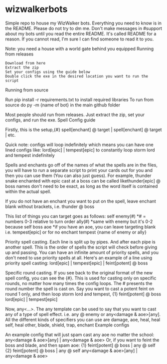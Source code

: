 # wizwalkerbots
Simple repo to house my WizWalker bots. Everything you need to know is in the README. Please do not try to dm me.
Don't make messages in #support about my bots until you read the entire README. It's called README for a reason. If you cannot read, I'm sure I can find someone to read it to you.

Note: you need a house with a world gate behind you equipped
Running from releases

    Download from here
    Extract the zip
    Set your configs using the guide below
    Double click the exe in the desired location you want to run the script

Running from source

Run pip install -r requirements.txt to install required libraries
To run from source do py -m {name of bot} in the main github folder

Most people should run from releases. Just extract the zip, set your configs, and run the exe.
Spell Config guide

Firstly, this is the setup,{#} spell[enchant] @ target | spell[enchant] @ target | etc.

Quick note: configs will loop indefinitely which means you can have one lined configs like: lord[epic] | tempest[epic] to constantly loop storm lord and tempest indefinitely

Spells and enchants go off of the names of what the spells are in the files, you will have to run a separate script to print your cards out for you and then you can use them (You can also just guess). For example, thunder snake enchanted with epic cast at a boss can be called likethunder[epic] @ boss names don't need to be exact, as long as the word itself is contained within the actual spell.

If you do not have an enchant you want to put on the spell, leave enchant blank without brackets, i.e. thunder @ boss

This list of things you can target goes as follows:
self
enemy(#) *# = numbers 0-3 relative to turn order
ally(#) *same with enemy but it's 0-2 because self
boss
aoe *if you have an aoe, you can leave targeting blank i.e. tempest[epic] or for no enchant tempest
{name of enemy or ally}

Priority spell casting. Each line is split up by pipes. And after each pipe is another spell. This is the order of spells the script will check before giving up and passing. You can have an infinite amount of priority spells, and you don't need to use priority spells at all. Here's an example of a line using priority spell casting: lord[epic] | tempest[epic] | feint[potent] @ boss

Specific round casting. If you see back to the original format of the new spell config, you can see the {#}. This is used for casting only on specific rounds, no matter how many times the config loops. The # presents the round number the spell is cast on. Say you want to cast a potent feint on round 1 only, and then loop storm lord and tempest, {1} feint[potent] @ boss lord[epic] | tempest[epic]

Now, any<...>. The any template can be used to say that you want to cast any of a type of spell effect. i.e. any<damage> @ enemy or any<damage & aoe>[any<enchant>]. All the different kinds of specifiers you can use are damage, aoe, heal, heal self, heal other, blade, shield, trap, enchant
Example configs

An example config that will just spam cast any aoe no matter the school:
any<damage & aoe>[any<enchant>] | any<damage & aoe>
Or, if you want to feint the boss and blade, and then spam aoe:
{1} feint[potent] @ boss | any<blade> @ self
{2} feint[potent] @ boss | any<blade> @ self
any<damage & aoe>[any<enchant>] | any<damage & aoe>
